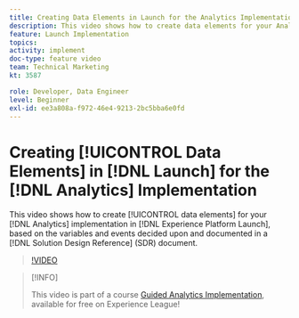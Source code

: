 ```yaml
---
title: Creating Data Elements in Launch for the Analytics Implementation
description: This video shows how to create data elements for your Analytics implementation in Launch, based on the variables and events decided upon and documented in a Solution Design Reference (SDR) document.
feature: Launch Implementation
topics: 
activity: implement
doc-type: feature video
team: Technical Marketing
kt: 3587

role: Developer, Data Engineer
level: Beginner
exl-id: ee3a808a-f972-46e4-9213-2bc5bba6e0fd
---
```

# Creating [!UICONTROL Data Elements] in [!DNL Launch] for the [!DNL Analytics] Implementation

This video shows how to create [!UICONTROL data elements] for your [!DNL Analytics] implementation in [!DNL Experience Platform Launch], based on the variables and events decided upon and documented in a [!DNL Solution Design Reference] (SDR) document.

>[!VIDEO](https://video.tv.adobe.com/v/28760/?quality=12)

>[!INFO]
>
> This video is part of a course [Guided Analytics Implementation](https://experienceleague.adobe.com/?recommended=Analytics-D-1-2019.1), available for free on Experience League!